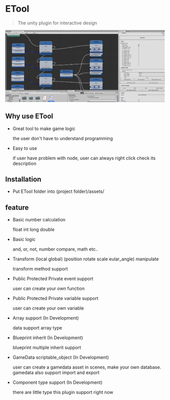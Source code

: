 # ETool

> The unity plugin for interactive design

![image](Image/Preview.PNG)

## Why use ETool

- Great tool to make game logic <br />
  <p>the user don't have to understand programming</p>

- Easy to use <br />
  <p>if user have problem with node, user can always right click check its description</p>

## Installation
- Put ETool folder into (project folder)/assets/
## feature

- Basic number calculation <br />
  <p>float int long double</p>

- Basic logic <br />
  <p>and, or, not, number compare, math etc.. </p>

- Transform (local global) (position rotate scale eular_angle) manipulate <br />
  <p> transform method support</p>

- Public Protected Private event support <br />
  <p> user can create your own function</p>

- Public Protected Private variable support <br />
  <p> user can create your own variable</p>

- Array support (In Development) <br />
  <p> data support array type</p>

- Blueprint inherit (In Development) <br />
  <p> blueprint multiple inherit support</p>

- GameData scriptable_object (In Development) <br />
  <p> user can create a gamedata asset in scenes, make your own database. gamedata also support import and export</p>

- Component type support (In Development) <br />
  <p> there are little type this plugin support right now</p>
